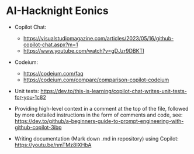 # AI-Hacknight Eonics 

- Copilot Chat: 
  - https://visualstudiomagazine.com/articles/2023/05/16/github-copilot-chat.aspx?m=1
  - https://www.youtube.com/watch?v=gDJzr9DBKTI

- Codeium:
  - https://codeium.com/faq
  - https://codeium.com/compare/comparison-copilot-codeium
 

- Unit tests: https://dev.to/this-is-learning/copilot-chat-writes-unit-tests-for-you-1c82
  
- Providing high-level context in a comment at the top of the file, followed by more detailed instructions in the form of comments and code, see: https://dev.to/github/a-beginners-guide-to-prompt-engineering-with-github-copilot-3ibp

- Writing documentation (Mark down .md in repository) using Copilot: https://youtu.be/nmTMz8IXHbA

